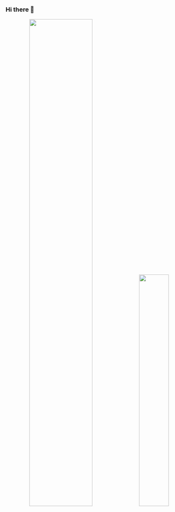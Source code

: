 ### Hi there 👋

<p align="center">
  <img src="https://github-readme-stats.vercel.app/api?username=Atypicalim&show_icons=true&layout=compact&count_private=true&hide_title=true&theme=default" style="width: 58%; max-width: 58%; min-width: 58%;">
  <img src="https://github-readme-stats.vercel.app/api/top-langs/?username=Atypicalim&layout=compact&count_private=true&theme=default" style="width: 40%; max-width: 40%; min-width: 40%;">
</p

<!--
**Atypicalim/Atypicalim** is a ✨ _special_ ✨ repository because its `README.md` (this file) appears on your GitHub profile.

Here are some ideas to get you started:

- 🔭 I’m currently working on ...
- 🌱 I’m currently learning ...
- 👯 I’m looking to collaborate on ...
- 🤔 I’m looking for help with ...
- 💬 Ask me about ...
- 📫 How to reach me: ...
- 😄 Pronouns: ...
- ⚡ Fun fact: ...
-->
